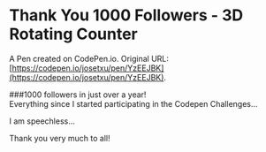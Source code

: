 # Thank You 1000 Followers -  3D Rotating Counter

A Pen created on CodePen.io. Original URL: [https://codepen.io/josetxu/pen/YzEEJBK](https://codepen.io/josetxu/pen/YzEEJBK).

###1000 followers in just over a year!  
Everything since I started participating in the Codepen Challenges...  

I am speechless...

Thank you very much to all!